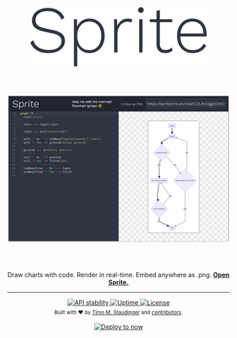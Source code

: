 <div align="center">
  <a href="https://sprite.link">
    <img width="400px" margin="40px" src="assets/logo.png" />
  </a>
  
  <br /><br />
    
  <a href="https://sprite.link">
    <img width="800px" src="assets/screenshot.png" />
  </a>
</div>

<br /><br />

<div align="center">
  Draw charts with code. Render in real-time. Embed anywhere as .png. <strong><a href="https://sprite.link">Open Sprite.</a></strong>
</div>

---

<div align="center">
  <!-- Stability -->
  <a href="https://nodejs.org/api/documentation.html#documentation_stability_index">
    <img src="https://img.shields.io/badge/stability-experimental-orange.svg?style=flat-square"
      alt="API stability" />
  </a>
  <a href="https://status.sprite.link/">
    <img alt="Uptime" src="https://img.shields.io/uptimerobot/ratio/m781849123-c9eca0ba5a53d00f06ac8b5d.svg?style=flat-square">
  </a>
  <a href="https://github.com/TimoSta/sprite/blob/master/LICENSE">
    <img alt="License" src="https://img.shields.io/github/license/TimoSta/sprite.svg?style=flat-square">
  </a>
</div>

<div align="center">
  <sub>Built with ❤ by <a href="https://twitter.com/TimoStaudinger">Timo M. Staudinger</a> and <a href="https://github.com/TimoSta/sprite/graphs/contributors">contributors</a>.</sub>
</div>

<br />

<div align="center">
  <a href="https://deploy.now.sh/?repo=https://github.com/TimoSta/sprite">
    <img src="https://deploy.now.sh/static/button.svg" alt="Deploy to now" />
  </a></div>
</div>
